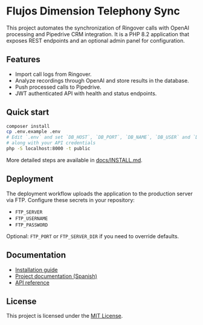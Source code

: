 # Flujos Dimension Telephony Sync

This project automates the synchronization of Ringover calls with OpenAI processing and Pipedrive CRM integration. It is a PHP 8.2 application that exposes REST endpoints and an optional admin panel for configuration.

## Features

- Import call logs from Ringover.
- Analyze recordings through OpenAI and store results in the database.
- Push processed calls to Pipedrive.
- JWT authenticated API with health and status endpoints.

## Quick start

```bash
composer install
cp .env.example .env
# Edit `.env` and set `DB_HOST`, `DB_PORT`, `DB_NAME`, `DB_USER` and `DB_PASS`
# along with your API credentials
php -S localhost:8000 -t public
```

More detailed steps are available in [docs/INSTALL.md](docs/INSTALL.md).

## Deployment

The deployment workflow uploads the application to the production server via FTP. Configure these secrets in your repository:
- `FTP_SERVER`
- `FTP_USERNAME`
- `FTP_PASSWORD`

Optional: `FTP_PORT` or `FTP_SERVER_DIR` if you need to override defaults.

## Documentation

- [Installation guide](docs/INSTALL.md)
- [Project documentation (Spanish)](docs/README_es.md)
- [API reference](docs/API.md)

## License

This project is licensed under the [MIT License](LICENSE).
